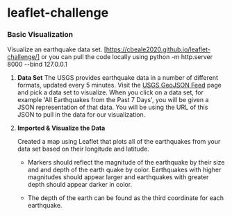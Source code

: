 # leaflet-challenge
### Basic Visualization

Visualize an earthquake data set.
[https://cbeale2020.github.io/leaflet-challenge/] or you can pull the code locally using python -m http.server 8000 --bind 127.0.0.1

1. **Data Set**
   The USGS provides earthquake data in a number of different formats, updated every 5 minutes. Visit the [USGS GeoJSON Feed](http://earthquake.usgs.gov/earthquakes/feed/v1.0/geojson.php) page and pick a data set to visualize. When you click on a data set, for example 'All Earthquakes from the Past 7 Days', you will be given a JSON representation of that data. You will be using the URL of this JSON to pull in the data for our visualization.


2. **Imported & Visualize the Data**

   Created a map using Leaflet that plots all of the earthquakes from your data set based on their longitude and latitude.

   * Markers should reflect the magnitude of the earthquake by their size and and depth of the earth quake by color. Earthquakes with higher magnitudes should appear larger and earthquakes with greater depth should appear darker in color.

   * The depth of the earth can be found as the third coordinate for each earthquake.

  
